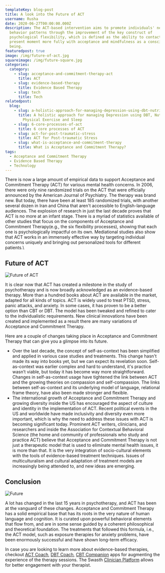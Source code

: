 ```yaml
---
templateKey: blog-post
title: A look into the Future of ACT
username: Rusha
date: 2020-06-27T00:00:00.000Z
description: The ACT-based intervention aims to promote individuals' new health
  behavior patterns through the improvement of the key construct of
  psychological flexibility, which is defined as the ability to contact the
  present moment more fully with acceptance and mindfulness as a conscious human
  being.
featuredpost: true
image: /img/future-of-act.jpg
squareimage: /img/future-square.jpg
categories:
  category:
    - slug: acceptance-and-commitment-therapy-act
      title: ACT
    - slug: evidence-based-therapy
      title: Evidence Based Therapy
    - slug: tech
      title: Tech
relatedpost:
  blog:
    - slug: a-holistic-approach-for-managing-depression-using-dbt-nutrition-hrv-and-physical-exercise
      title: A holistic approach for managing Depression using DBT, Nutrition, HRV,
        Physical Exercise and Sleep
    - slug: 6-core-processes-of-act
      title: 6 core processes of ACT
    - slug: act-for-post-traumatic-stress
      title: ACT for Post-traumatic Stress
    - slug: what-is-acceptance-and-commitment-therapy
      title: What is Acceptance and Commitment Therapy?
tags:
  - Acceptance and Commitment Therapy
  - Evidence Based Therapy
  - Technology
---
```

<!--StartFragment-->

There is now a large amount of empirical data to support Acceptance and Commitment Therapy (ACT) for various mental health concerns. In 2006, there were only nine randomized trials on the ACT that were officially announced by the American Journal of Psychiatry. The therapy was brand new. But today, there have been at least 185 randomized trials, with another several dozen in Iran and China that aren't accessible to English-language audiences. The explosion of research in just the last decade proves that ACT is no more at an infant stage. There is a myriad of statistics available of other studies that focus on the components of Acceptance and Commitment Therapy(e.g., the six flexibility processes), showing that each one is psychologically impactful on its own. Mediational studies also show that ACT works in an immensely effective way by targeting individual concerns uniquely and bringing out personalized tools for different patients.\

<!--StartFragment-->

## Future of ACT

![Future of ACT](/img/future.jpeg "Acceptance and Commitment Therapy")

It is clear now that ACT has created a milestone in the study of psychotherapy and is now broadly acknowledged as an evidence-based therapy. More than a hundred books about ACT are available in the market, adapted for all kinds of topics. ACT is widely used to treat PTSD, stress, panic attacks, and anxiety. In some cases, it has proven to be a better option than CBT or DBT. The model has been tweaked and refined to cater to the individualistic requirements. New clinical innovations have been created and implemented as a result there are many variations of Acceptance and Commitment Therapy.

Here are a couple of changes taking place in Acceptance and Commitment Therapy that can give you a glimpse into its future.

* Over the last decade, the concept of self-as-context has been simplified and applied in various case studies and treatments. This change hasn't made its way into books yet, but we can expect its revelation soon. Self-as-context was earlier complex and hard to understand, it's practice wasn’t viable, but today it has become way more straightforward. Changes in self-as-context usage have tightened the link between ACT and the growing theories on compassion and self-compassion. The links between self-as-context and its underlying model of language, relational frame theory, have also been made stronger and flexible.
* The international growth of Acceptance and Commitment Therapy and growing diversity inside the US has encouraged the aspect of culture and identity in the implementation of ACT. Recent political events in the US and worldwide have made inclusivity and diversity even more important, which is why the need to address these issues with ACT is becoming significant today. Prominent ACT writers, clinicians, and researchers and inside the Association for Contextual Behavioral Science (the home and community of professionals who study and practice ACT) believe that Acceptance and Commitment Therapy is not just a therapeutic model that is used to eliminate mental health issues, it is more than that. It is the very integration of socio-cultural elements with the tools of evidence-based treatment techniques. Issues of multiculturalism and cultural adaptation of treatment models are increasingly being attended to, and new ideas are emerging.

## Conclusion

![Future](/img/act-intro.jpg "Future of ACT")

A lot has changed in the last 15 years in psychotherapy, and ACT has been at the vanguard of these changes. Acceptance and Commitment Therapy has a solid empirical base that has its roots in the very nature of human language and cognition. It is curated upon powerful behavioral elements that flow from, and are in some sense guided by a coherent philosophical and theoretical foundation. The treatments that followed this formula, i.e., the ACT model, such as exposure therapies for anxiety problems, have been enormously successful and have shown long-term efficacy. 

In case you are looking to learn more about evidence-based therapies, checkout [ACT Coach](https://www.resiliens.com/act-coach/), [DBT Coach](https://www.resiliens.com/dbt-coach/), [CBT Companion](https://www.resiliens.com/cbt-companion/) apps for augmenting the experience of the therapy sessions. The Swasth [](https://clinician.resiliens.com)[Clinician Platform](https://clinician.resiliens.com) allows for better engagement with your therapist. 

<!--EndFragment-->

<!--EndFragment-->

<!--EndFragment-->